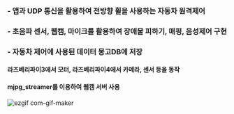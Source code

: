 ### - 앱과 UDP 통신을 활용하여 전방향 휠을 사용하는 자동차 원격제어
### - 초음파 센서, 웹캠, 마이크를 활용하여 장애물 피하기, 매핑, 음성제어 구현
### - 자동차 제어에 사용된 데이터 몽고DB에 저장


#### 라즈베리파이3에서 모터, 라즈베리파이4에서 카메라, 센서 등을 동작

#### mjpg_streamer를 이용하여 웹캠 서버 사용

![ezgif com-gif-maker](https://user-images.githubusercontent.com/73815944/106847987-5b503000-66f3-11eb-9b6d-f0cbf6851796.gif)


